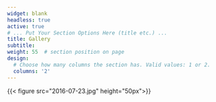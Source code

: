 ```yaml
---
widget: blank
headless: true
active: true
# ... Put Your Section Options Here (title etc.) ...
title: Gallery
subtitle:
weight: 55  # section position on page
design:
  # Choose how many columns the section has. Valid values: 1 or 2.
  columns: '2'
---
```

{{< figure src="2016-07-23.jpg" height="50px">}}
